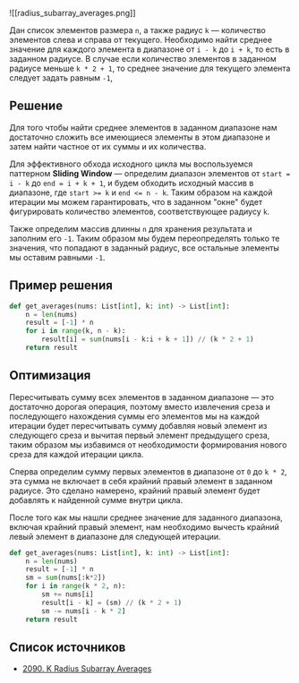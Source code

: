 ![[radius_subarray_averages.png]]

Дан список элементов размера `n`, а также радиус `k` — количество элементов слева и справа от текущего. Необходимо найти среднее значение для каждого элемента в диапазоне от `i - k` до `i + k`, то есть в заданном радиусе.
В случае если количество элементов в заданном радиусе меньше `k * 2 + 1`, то среднее значение для текущего элемента следует задать равным `-1`,

## Решение

Для того чтобы найти среднее элементов в заданном диапазоне нам достаточно сложить все имеющиеся элементы в этом диапазоне и затем найти частное от их суммы и их количества.

Для эффективного обхода исходного цикла мы воспользуемся паттерном **Sliding Window** — определим диапазон элементов от `start = i - k` до `end = i + k + 1`, и будем обходить исходный массив в диапазоне, где `start >= k` и `end <= n - k`. Таким образом на каждой итерации мы можем гарантировать, что в заданном "окне" будет фигурировать количество элементов, соответствующее радиусу `k`.

Также определим массив длинны `n` для хранения результата и заполним его `-1`. Таким образом мы будем переопределять только те значения, что попадают в заданный радиус, все остальные элементы мы оставим равными `-1`. 

## Пример решения

```Python
def get_averages(nums: List[int], k: int) -> List[int]:
	n = len(nums)
	result = [-1] * n
	for i in range(k, n - k):
		result[i] = sum(nums[i - k:i + k + 1]) // (k * 2 + 1)
	return result
```

## Оптимизация

Пересчитывать сумму всех элементов в заданном диапазоне — это достаточно дорогая операция, поэтому вместо извлечения среза и последующего нахождения суммы его элементов мы на каждой итерации будет пересчитывать сумму добавляя новый элемент из следующего среза и вычитая первый элемент предыдущего среза, таким образом мы избавимся от необходимости формирования нового среза для каждой итерации цикла.

Сперва определим сумму первых элементов в диапазоне от `0` до `k * 2`, эта сумма не включает в себя крайний правый элемент в заданном радиусе. Это сделано намерено, крайний правый элемент будет добавлять к найденной сумме внутри цикла.

После того как мы нашли среднее значение для заданного диапазона, включая крайний правый элемент, нам необходимо вычесть крайний левый элемент в диапазоне для следующей итерации.

```Python
def get_averages(nums: List[int], k: int) -> List[int]:
	n = len(nums)
	result = [-1] * n
	sm = sum(nums[:k*2])
	for i in range(k * 2, n):
		sm += nums[i]
		result[i - k] = (sm) // (k * 2 + 1)
		sm -= nums[i - k * 2]
	return result
```

## Список источников

- [2090. K Radius Subarray Averages](https://leetcode.com/problems/k-radius-subarray-averages/description/)